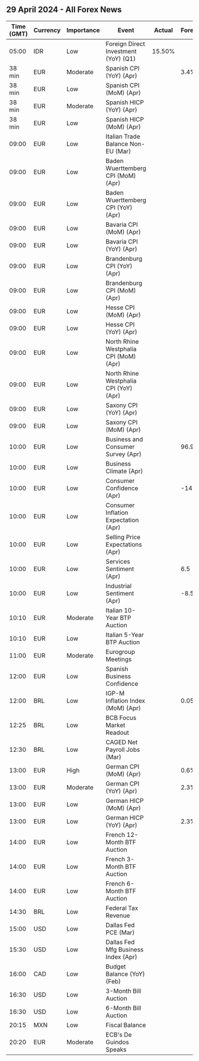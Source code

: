 ## 29 April 2024 - All Forex News

| Time (GMT) | Currency | Importance | Event | Actual | Forecast | Previous |
|------|----------|------------|-------|--------|----------|----------|
| 05:00 | IDR | Low | Foreign Direct Investment (YoY) (Q1) | 15.50% |  | 16.20% |
| 38 min | EUR | Moderate | Spanish CPI (YoY) (Apr) |  | 3.4% | 3.2% |
| 38 min | EUR | Low | Spanish CPI (MoM) (Apr) |  |  | 0.8% |
| 38 min | EUR | Moderate | Spanish HICP (YoY) (Apr) |  |  | 3.3% |
| 38 min | EUR | Low | Spanish HICP (MoM) (Apr) |  |  | 1.4% |
| 09:00 | EUR | Low | Italian Trade Balance Non-EU (Mar) |  |  | 6.74B |
| 09:00 | EUR | Low | Baden Wuerttemberg CPI (MoM) (Apr) |  |  | 0.5% |
| 09:00 | EUR | Low | Baden Wuerttemberg CPI (YoY) (Apr) |  |  | 2.3% |
| 09:00 | EUR | Low | Bavaria CPI (MoM) (Apr) |  |  | 0.4% |
| 09:00 | EUR | Low | Bavaria CPI (YoY) (Apr) |  |  | 2.3% |
| 09:00 | EUR | Low | Brandenburg CPI (YoY) (Apr) |  |  | 2.8% |
| 09:00 | EUR | Low | Brandenburg CPI (MoM) (Apr) |  |  | 0.4% |
| 09:00 | EUR | Low | Hesse CPI (MoM) (Apr) |  |  | 0.3% |
| 09:00 | EUR | Low | Hesse CPI (YoY) (Apr) |  |  | 1.6% |
| 09:00 | EUR | Low | North Rhine Westphalia CPI (MoM) (Apr) |  |  | 0.3% |
| 09:00 | EUR | Low | North Rhine Westphalia CPI (YoY) (Apr) |  |  | 2.3% |
| 09:00 | EUR | Low | Saxony CPI (YoY) (Apr) |  |  | 2.5% |
| 09:00 | EUR | Low | Saxony CPI (MoM) (Apr) |  |  | 0.4% |
| 10:00 | EUR | Low | Business and Consumer Survey (Apr) |  | 96.9 | 96.3 |
| 10:00 | EUR | Low | Business Climate (Apr) |  |  | -0.30 |
| 10:00 | EUR | Low | Consumer Confidence (Apr) |  | -14.7 | -14.9 |
| 10:00 | EUR | Low | Consumer Inflation Expectation (Apr) |  |  | 12.3 |
| 10:00 | EUR | Low | Selling Price Expectations (Apr) |  |  | 5.6 |
| 10:00 | EUR | Low | Services Sentiment (Apr) |  | 6.5 | 6.3 |
| 10:00 | EUR | Low | Industrial Sentiment (Apr) |  | -8.5 | -8.8 |
| 10:10 | EUR | Moderate | Italian 10-Year BTP Auction |  |  | 3.67% |
| 10:10 | EUR | Low | Italian 5-Year BTP Auction |  |  | 3.21% |
| 11:00 | EUR | Moderate | Eurogroup Meetings |  |  |  |
| 12:00 | EUR | Low | Spanish Business Confidence |  |  | -5.4 |
| 12:00 | BRL | Low | IGP-M Inflation Index (MoM) (Apr) |  | 0.05% | -0.47% |
| 12:25 | BRL | Low | BCB Focus Market Readout |  |  |  |
| 12:30 | BRL | Low | CAGED Net Payroll Jobs (Mar) |  |  | 306.11K |
| 13:00 | EUR | High | German CPI (MoM) (Apr) |  | 0.6% | 0.4% |
| 13:00 | EUR | Moderate | German CPI (YoY) (Apr) |  | 2.3% | 2.2% |
| 13:00 | EUR | Low | German HICP (MoM) (Apr) |  |  | 0.6% |
| 13:00 | EUR | Low | German HICP (YoY) (Apr) |  | 2.3% | 2.3% |
| 14:00 | EUR | Low | French 12-Month BTF Auction |  |  | 3.474% |
| 14:00 | EUR | Low | French 3-Month BTF Auction |  |  | 3.825% |
| 14:00 | EUR | Low | French 6-Month BTF Auction |  |  | 3.710% |
| 14:30 | BRL | Low | Federal Tax Revenue |  |  | 186.50B |
| 15:00 | USD | Low | Dallas Fed PCE (Mar) |  |  | 3.40% |
| 15:30 | USD | Low | Dallas Fed Mfg Business Index (Apr) |  |  | -14.4 |
| 16:00 | CAD | Low | Budget Balance (YoY) (Feb) |  |  | -25.70B |
| 16:30 | USD | Low | 3-Month Bill Auction |  |  | 5.255% |
| 16:30 | USD | Low | 6-Month Bill Auction |  |  | 5.160% |
| 20:15 | MXN | Low | Fiscal Balance |  |  | -263.06B |
| 20:20 | EUR | Moderate | ECB's De Guindos Speaks |  |  |  |
